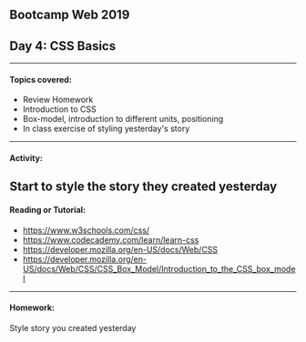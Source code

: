 ## Bootcamp Web 2019
## Day 4: CSS Basics
---

#### Topics covered:

* Review Homework 
* Introduction to CSS 
* Box-model, introduction to different units, positioning 
* In class exercise of styling yesterday's story 

---
#### Activity:

Start to style the story they created yesterday 
---

#### Reading or Tutorial:

* https://www.w3schools.com/css/
* https://www.codecademy.com/learn/learn-css
* https://developer.mozilla.org/en-US/docs/Web/CSS
* https://developer.mozilla.org/en-US/docs/Web/CSS/CSS_Box_Model/Introduction_to_the_CSS_box_model
---
#### Homework:

Style story you created yesterday 
